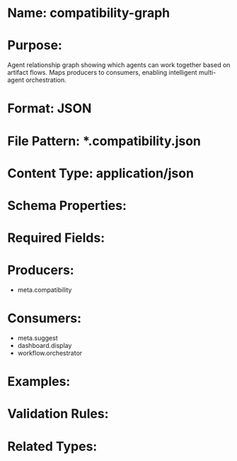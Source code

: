 # Name: compatibility-graph

# Purpose:
Agent relationship graph showing which agents can work together based on artifact flows. Maps producers to consumers, enabling intelligent multi-agent orchestration.

# Format: JSON

# File Pattern: *.compatibility.json

# Content Type: application/json

# Schema Properties:

# Required Fields:

# Producers:
- meta.compatibility

# Consumers:
- meta.suggest
- dashboard.display
- workflow.orchestrator

# Examples:

# Validation Rules:

# Related Types:
